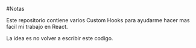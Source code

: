 #Notas

Este repositorio contiene varios Custom Hooks para ayudarme hacer mas facil mi trabajo en React.

La idea es no volver a escribir este codigo.

